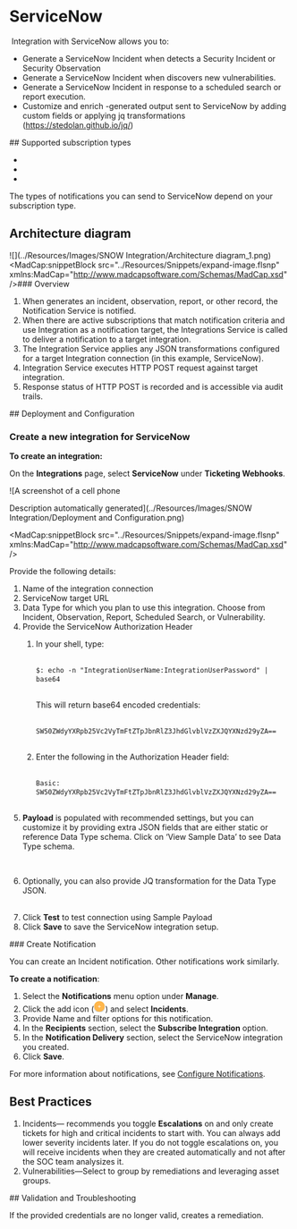 # ServiceNow

<p>
  <MadCap:variable name="SDKVariables.Company" xmlns:MadCap="http://www.madcapsoftware.com/Schemas/MadCap.xsd" /> Integration with ServiceNow allows you to:</p>

<ul>
  <li>Generate a ServiceNow Incident when <MadCap:variable name="SDKVariables.Company" xmlns:MadCap="http://www.madcapsoftware.com/Schemas/MadCap.xsd" /> detects a Security Incident or Security Observation</li>
  <li>Generate a ServiceNow Incident when <MadCap:variable name="SDKVariables.Company" xmlns:MadCap="http://www.madcapsoftware.com/Schemas/MadCap.xsd" /> discovers new vulnerabilities.</li>
  <li>Generate a ServiceNow Incident in response to a scheduled search or report execution.</li>
  <li>Customize and enrich <MadCap:variable name="SDKVariables.Company" xmlns:MadCap="http://www.madcapsoftware.com/Schemas/MadCap.xsd" />-generated output sent to ServiceNow by adding custom fields or applying jq transformations (<a href="https://stedolan.github.io/jq/">https://stedolan.github.io/jq/</a>)</li>
</ul>## Supported subscription types

<ul>
  <li>
    <MadCap:variable name="SDKVariables.SIEMless" xmlns:MadCap="http://www.madcapsoftware.com/Schemas/MadCap.xsd" />
    <MadCap:variable name="SDKVariables.Essentials" xmlns:MadCap="http://www.madcapsoftware.com/Schemas/MadCap.xsd" />
  </li>
  <li>
    <MadCap:variable name="SDKVariables.SIEMless" xmlns:MadCap="http://www.madcapsoftware.com/Schemas/MadCap.xsd" />
    <MadCap:variable name="SDKVariables.Professional" xmlns:MadCap="http://www.madcapsoftware.com/Schemas/MadCap.xsd" />
  </li>
  <li>
    <MadCap:variable name="SDKVariables.Company" xmlns:MadCap="http://www.madcapsoftware.com/Schemas/MadCap.xsd" />
    <MadCap:variable name="SDKVariables.CloudDefender" xmlns:MadCap="http://www.madcapsoftware.com/Schemas/MadCap.xsd" />
  </li>
</ul>
The types of notifications you can send to ServiceNow depend on your subscription type.

## Architecture diagram

![](../Resources/Images/SNOW Integration/Architecture diagram_1.png)<MadCap:snippetBlock src="../Resources/Snippets/expand-image.flsnp" xmlns:MadCap="http://www.madcapsoftware.com/Schemas/MadCap.xsd" />### Overview

<ol>
  <li>When <MadCap:variable name="SDKVariables.Company" xmlns:MadCap="http://www.madcapsoftware.com/Schemas/MadCap.xsd" /> generates an incident, observation, report, or other record, the <MadCap:variable name="SDKVariables.Company" xmlns:MadCap="http://www.madcapsoftware.com/Schemas/MadCap.xsd" /> Notification Service is notified.</li>
  <li>When there are active subscriptions that match notification criteria and use Integration as a notification target, the Integrations Service is called to deliver a notification to a target integration.</li>
  <li>The Integration Service applies any JSON transformations configured for a target Integration connection (in this example, ServiceNow).</li>
  <li>Integration Service executes HTTP POST request against target integration.</li>
  <li>Response status of HTTP POST is recorded and is accessible via audit trails.</li>
</ol>## Deployment and Configuration

### Create a new integration for ServiceNow

<p style="font-weight: bold;">To create an integration:</p>

<p class="p_7">On the <b>Integrations</b> page, select <b>ServiceNow</b> under <b>Ticketing Webhooks</b>.</p>

![A screenshot of a cell phone

Description automatically generated](../Resources/Images/SNOW Integration/Deployment and Configuration.png)

<MadCap:snippetBlock src="../Resources/Snippets/expand-image.flsnp" xmlns:MadCap="http://www.madcapsoftware.com/Schemas/MadCap.xsd" /><p class="p_7">Provide the following details:</p>

<ol start="1">
  <li>Name of the integration connection</li>
  <li>ServiceNow target URL</li>
  <li>
    <MadCap:variable name="SDKVariables.Company" xmlns:MadCap="http://www.madcapsoftware.com/Schemas/MadCap.xsd" /> Data Type for which you plan to use this integration. Choose from Incident, Observation, Report, Scheduled Search, or Vulnerability.</li>
  <li>Provide the ServiceNow Authorization Header</li>
  <ol start="1">
    <li>
      <p>In your shell, type:</p>
      <pre>
        <code>
$: echo -n "IntegrationUserName:IntegrationUserPassword" | base64</code>
      </pre>
      <p>This will return base64 encoded credentials:</p>
      <pre>
        <code>
SW50ZWdyYXRpb25Vc2VyTmFtZTpJbnRlZ3JhdGlvblVzZXJQYXNzd29yZA==</code>
      </pre>
    </li>
    <li>
      <p>Enter the following in the Authorization Header field:</p>
      <pre>
        <code>
Basic: SW50ZWdyYXRpb25Vc2VyTmFtZTpJbnRlZ3JhdGlvblVzZXJQYXNzd29yZA==</code>
      </pre>
    </li>
  </ol>
  <li>
    <p>
      <b>Payload</b> is populated with recommended settings, but you can customize it by providing extra JSON fields that are either static or reference Data Type schema. Click on ‘View Sample Data’ to see Data Type schema.</p>
    <img src="../Resources/Images/SNOW Integration/Deployment and Configuration_1.png" alt="" class="body" />
    <MadCap:snippetBlock src="../Resources/Snippets/expand-image.flsnp" xmlns:MadCap="http://www.madcapsoftware.com/Schemas/MadCap.xsd" />
  </li>
  <li>
    <p>Optionally, you can also provide JQ transformation for the Data Type JSON.</p>
    <img src="../Resources/Images/SNOW Integration/Deployment and Configuration_2.png" alt="" class="body" />
    <MadCap:snippetBlock src="../Resources/Snippets/expand-image.flsnp" xmlns:MadCap="http://www.madcapsoftware.com/Schemas/MadCap.xsd" />
  </li>
  <li>Click <b>Test</b> to test connection using Sample Payload</li>
  <li>Click <b>Save</b> to save the ServiceNow integration setup.</li>
</ol>### Create Notification 

You can create an Incident notification. Other notifications work similarly.

**To create a notification**:

1. Select the **Notifications** menu option under **Manage**.
2. Click  the add icon (![](../Resources/Images/Icons/cdAddPlus.png)) and select **Incidents**.
3. Provide Name and filter options for this notification.
4. In the **Recipients** section, select the **Subscribe Integration** option.
5. In the **Notification Delivery** section, select the ServiceNow integration you created.
6. Click **Save**.

For more information about notifications, see [Configure Notifications](https://docs.alertlogic.com/configure/notifications.htm).

## Best Practices

<ol>
  <li class="ListParagraph_3">Incidents—<MadCap:variable name="SDKVariables.Company" xmlns:MadCap="http://www.madcapsoftware.com/Schemas/MadCap.xsd" /> recommends you toggle <b>Escalations</b> on and only create tickets for high and critical incidents to start with. You can always add lower severity incidents later. If you do not toggle escalations on, you will receive incidents when they are created automatically and not after the SOC team analysizes it.</li>
  <li class="ListParagraph_3">Vulnerabilities—Select to group by remediations and leveraging asset groups.</li>
</ol>## Validation and Troubleshooting

<p>If the provided credentials are no longer valid, <MadCap:variable name="SDKVariables.Company" xmlns:MadCap="http://www.madcapsoftware.com/Schemas/MadCap.xsd" /> creates a remediation.</p>

